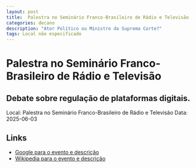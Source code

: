```yaml
---
layout: post
title:  Palestra no Seminário Franco-Brasileiro de Rádio e Televisão
categories: decano
description: "Ator Político ou Ministro da Suprema Corte?"
tags: Local não especificado
---
```


# Palestra no Seminário Franco-Brasileiro de Rádio e Televisão
## Debate sobre regulação de plataformas digitais.
Local: Palestra no Seminário Franco-Brasileiro de Rádio e Televisão
Data: 2025-06-03

## Links 
- [Google para o evento e descrição](https://www.google.com/search?q=Gilmar%20Mendes%20%2B%20Palestra%20no%20Semin%C3%A1rio%20Franco-Brasileiro%20de%20R%C3%A1dio%20e%20Televis%C3%A3o%20Debate%20sobre%20regula%C3%A7%C3%A3o%20de%20plataformas%20digitais.%20Local%20n%C3%A3o%20especificado)
- [Wikipedia para o evento e descrição](https://en.wikipedia.org/w/index.php?search=Gilmar%20Mendes%20%2B%20Palestra%20no%20Semin%C3%A1rio%20Franco-Brasileiro%20de%20R%C3%A1dio%20e%20Televis%C3%A3o%20Debate%20sobre%20regula%C3%A7%C3%A3o%20de%20plataformas%20digitais.%20Local%20n%C3%A3o%20especificado)
